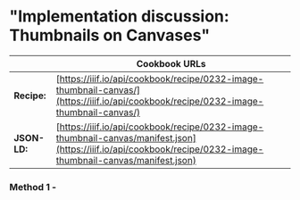 # "Implementation discussion: Thumbnails on Canvases"
|              | **Cookbook URLs** |
|--------------|-------------------|
| **Recipe:**  | [https://iiif.io/api/cookbook/recipe/0232-image-thumbnail-canvas/](https://iiif.io/api/cookbook/recipe/0232-image-thumbnail-canvas/) |
| **JSON-LD:** | [https://iiif.io/api/cookbook/recipe/0232-image-thumbnail-canvas/manifest.json](https://iiif.io/api/cookbook/recipe/0232-image-thumbnail-canvas/manifest.json) |

### Method 1 - 
